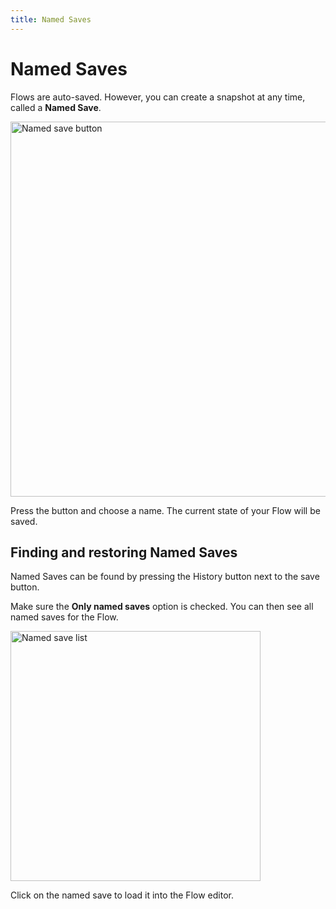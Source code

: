 ```yaml
---
title: Named Saves
---
```


# Named Saves

Flows are auto-saved. However, you can create a snapshot at any time, called a **Named Save**. 

<img src="/img/flows/named-save/named-save-button.png" alt="Named save button" width="600" />

Press the button and choose a name. The current state of your Flow will be saved.

## Finding and restoring Named Saves
Named Saves can be found by pressing the History button next to the save button.

Make sure the **Only named saves** option is checked. You can then see all named saves for the Flow.

<img src="/img/flows/named-save/named-save-list.png" alt="Named save list" width="400" />

Click on the named save to load it into the Flow editor.

